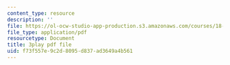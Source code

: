```yaml
---
content_type: resource
description: ''
file: https://ol-ocw-studio-app-production.s3.amazonaws.com/courses/18-06sc-linear-algebra-fall-2011/f73f557e9c2d8095d837ad3649a4b561_hSRcHTafkjE.pdf
file_type: application/pdf
resourcetype: Document
title: 3play pdf file
uid: f73f557e-9c2d-8095-d837-ad3649a4b561
---
```

